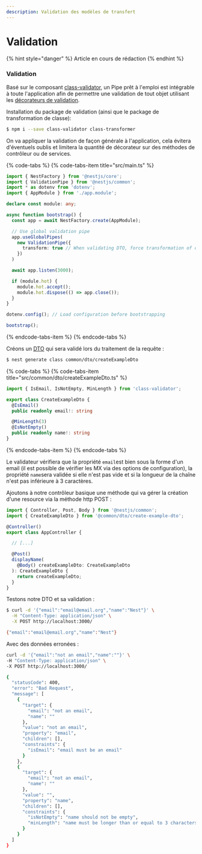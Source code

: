 ```yaml
---
description: Validation des modèles de transfert
---
```


# Validation

{% hint style="danger" %}
Article en cours de rédaction
{% endhint %}

### Validation

Basé sur le composant [class-validator](https://github.com/typestack/class-validator), un Pipe prêt à l'emploi est intégrable à toute l'application afin de permettre une validation de tout objet utilisant les [décorateurs de validation](https://github.com/typestack/class-validator#validation-decorators).

Installation du package de validation \(ainsi que le package de transformation de classe\):

```bash
$ npm i --save class-validator class-transformer
```

On va appliquer la validation de façon générale à l'application, cela évitera d'éventuels oublis et limitera la quantité de décorateur sur des méthodes de contrôleur ou de services.

{% code-tabs %}
{% code-tabs-item title="src/main.ts" %}
```typescript
import { NestFactory } from '@nestjs/core';
import { ValidationPipe } from '@nestjs/common';
import * as dotenv from 'dotenv';
import { AppModule } from './app.module';

declare const module: any;

async function bootstrap() {
  const app = await NestFactory.create(AppModule);

  // Use global validation pipe
  app.useGlobalPipes(
    new ValidationPipe({
      transform: true // When validating DTO, force transformation of data into a DTO class
    })  
  )

  await app.listen(3000);

  if (module.hot) {
    module.hot.accept();
    module.hot.dispose(() => app.close());
  }
}

dotenv.config(); // Load configuration before bootstrapping

bootstrap();
```
{% endcode-tabs-item %}
{% endcode-tabs %}

Créons un [DTO](https://fr.wikipedia.org/wiki/Objet_de_transfert_de_donn%C3%A9es) qui sera validé lors du traitement de la requête :

```bash
$ nest generate class common/dto/createExampleDto
```

{% code-tabs %}
{% code-tabs-item title="src/common/dto/createExampleDto.ts" %}
```typescript
import { IsEmail, IsNotEmpty, MinLength } from 'class-validator';

export class CreateExampleDto {
  @IsEmail()
  public readonly email!: string

  @MinLength(3)
  @IsNotEmpty()
  public readonly name!: string
}
```
{% endcode-tabs-item %}
{% endcode-tabs %}

Le validateur vérifiera que la propriété `email`est bien sous la forme d'un email \(il est possible de vérifier les MX via des options de configuration\), la propriété `name`sera validée si elle n'est pas vide et si la longueur de la chaîne n'est pas inférieure à 3 caractères.

Ajoutons à notre contrôleur basique une méthode qui va gérer la création d'une resource via la méthode http POST :

```typescript
import { Controller, Post, Body } from '@nestjs/common';
import { CreateExampleDto } from '@common/dto/create-example-dto';

@Controller()
export class AppController {

  // [...]

  @Post()
  displayName(
    @Body() createExampleDto: CreateExampleDto
  ): CreateExampleDto {
    return createExampleDto;
  }
}
```

Testons notre DTO et sa validation :

```bash
$ curl -d '{"email":"email@email.org","name":"Nest"}' \
  -H "Content-Type: application/json" \
  -X POST http://localhost:3000/

{"email":"email@email.org","name":"Nest"}
```

Avec des données erronées :

```bash
curl -d '{"email":"not an email","name":""}' \
-H "Content-Type: application/json" \
-X POST http://localhost:3000/

{
  "statusCode": 400,
  "error": "Bad Request",
  "message": [
    {
      "target": {
        "email": "not an email",
        "name": ""
      },
      "value": "not an email",
      "property": "email",
      "children": [],
      "constraints": {
        "isEmail": "email must be an email"
      }
    },
    {
      "target": {
        "email": "not an email",
        "name": ""
      },
      "value": "",
      "property": "name",
      "children": [],
      "constraints": {
        "isNotEmpty": "name should not be empty",
        "minLength": "name must be longer than or equal to 3 characters"
      }
    }
  ]
}
```

